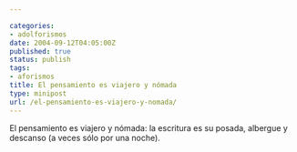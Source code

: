 ```yaml
---

categories:
- adolforismos
date: 2004-09-12T04:05:00Z
published: true
status: publish
tags:
- aforismos
title: El pensamiento es viajero y nómada
type: minipost
url: /el-pensamiento-es-viajero-y-nomada/
---
```


El pensamiento es viajero y nómada: la escritura es su posada, albergue y descanso (a veces sólo por una noche).
